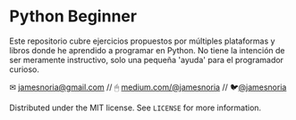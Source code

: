# Python Beginner

Este repositorio cubre ejercicios propuestos por múltiples plataformas y libros donde he aprendido a programar en Python. No tiene la intención de ser meramente instructivo, solo una pequeña 'ayuda' para el programador curioso.

✉ [jamesnoria@gmail.com](mailto:jamesnoria@gmail.com) //
🖱 [medium.com/@jamesnoria](https://medium.com/@jamesnoria) //
🐦[@jamesnoria](https://twitter.com/jamesnoria)

Distributed under the MIT license. See `LICENSE` for more information.
